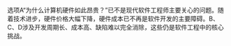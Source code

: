 选项A“为什么计算机硬件如此昂贵？”已不是现代软件工程师主要关心的问题。随着技术进步，硬件价格大幅下降，硬件成本已不再是软件开发的主要障碍。B、C、D涉及开发周期长、成本高、缺陷难以完全消除，这些仍是软件工程中的核心挑战。